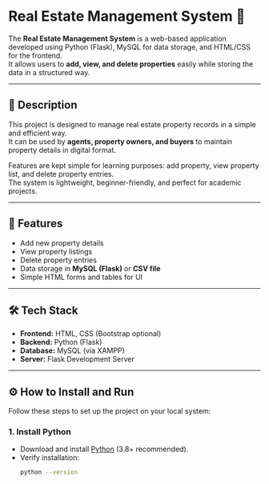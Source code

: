 # Real Estate Management System 🏡

The **Real Estate Management System** is a web-based application developed using Python (Flask), MySQL for data storage, and HTML/CSS for the frontend.  
It allows users to **add, view, and delete properties** easily while storing the data in a structured way.

---

## 📝 Description
This project is designed to manage real estate property records in a simple and efficient way.  
It can be used by **agents, property owners, and buyers** to maintain property details in digital format.  

Features are kept simple for learning purposes: add property, view property list, and delete property entries.  
The system is lightweight, beginner-friendly, and perfect for academic projects.

---

## 🚀 Features
- Add new property details  
- View property listings  
- Delete property entries  
- Data storage in **MySQL (Flask)** or **CSV file**  
- Simple HTML forms and tables for UI  

---

## 🛠️ Tech Stack
- **Frontend:** HTML, CSS (Bootstrap optional)  
- **Backend:** Python (Flask)  
- **Database:** MySQL (via XAMPP)  
- **Server:** Flask Development Server  

---

## ⚙️ How to Install and Run

Follow these steps to set up the project on your local system:

### 1. Install Python
- Download and install [Python](https://www.python.org/downloads/) (3.8+ recommended).  
- Verify installation:
  ```bash
  python --version
